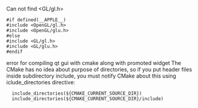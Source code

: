 

Can not find <GL/gl.h>
```
#if defined(__APPLE__)
#include <OpenGL/gl.h>
#include <OpenGL/glu.h>
#else
#include <GL/gl.h>
#include <GL/glu.h>
#endif
```

error for compiling qt gui with cmake along with promoted widget
The CMake has no idea about purpose of directories, so if you put header files inside subdirectory include, you must notify CMake about this using iclude_directories directive:
```
  include_directories(${CMAKE_CURRENT_SOURCE_DIR}) 
  include_directories(${CMAKE_CURRENT_SOURCE_DIR}/include) 
```